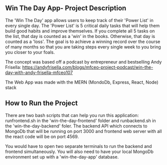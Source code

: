 ## Win The Day App- Project Description ##
The 'Win The Day' app allows users to keep track of their 'Power List' in every single day. The 'Power List' is 5 critical daily tasks that will help them build good habits and improve themselves.
If you complete all 5 tasks on the list, that day is counted as a 'win' in the books. Otherwise, that day is counted as a 'loss'. 
The goal is to achieve a winning record over the course of many months so that you are taking steps every single week to you bring you closer to your foals.

The concept was based off a podcast by entrepreneur and bestselling Andy Frisella: 
https://andyfrisella.com/blogs/mfceo-project-podcast/win-the-day-with-andy-frisella-mfceo107

The Web App was made with the MERN (MondoDb, Express, React, Node) stack 

## How to Run the Project ##
There are two bash scripts that can help you run this application: runfrontend.sh in the 'win-the-day-frontend' folder and runbackend.sh in the 'win-the-day-backend' foler. The backend API which connects to MongoDb that will be running on port 3000 and frontend web server with all the react code will be on port 4569.

You would have to open two separate terminals to run the backend and frontend simultaneously. You will also need to have your local MongoDb environment set up with a 'win-the-day-app' database.